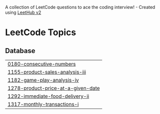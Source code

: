 A collection of LeetCode questions to ace the coding interview! - Created using [LeetHub v2](https://github.com/arunbhardwaj/LeetHub-2.0)
<!---LeetCode Topics Start-->
# LeetCode Topics
## Database
|  |
| ------- |
| [0180-consecutive-numbers](https://github.com/GeorgiNgE/LeetCode/tree/master/0180-consecutive-numbers) |
| [1155-product-sales-analysis-iii](https://github.com/GeorgiNgE/LeetCode/tree/master/1155-product-sales-analysis-iii) |
| [1182-game-play-analysis-iv](https://github.com/GeorgiNgE/LeetCode/tree/master/1182-game-play-analysis-iv) |
| [1278-product-price-at-a-given-date](https://github.com/GeorgiNgE/LeetCode/tree/master/1278-product-price-at-a-given-date) |
| [1292-immediate-food-delivery-ii](https://github.com/GeorgiNgE/LeetCode/tree/master/1292-immediate-food-delivery-ii) |
| [1317-monthly-transactions-i](https://github.com/GeorgiNgE/LeetCode/tree/master/1317-monthly-transactions-i) |
<!---LeetCode Topics End-->